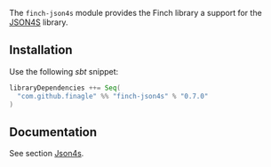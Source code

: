 The `finch-json4s` module provides the Finch library a support for the [JSON4S](http://json4s.org/) library.

Installation
------------
Use the following _sbt_ snippet:

```scala
libraryDependencies ++= Seq(
  "com.github.finagle" %% "finch-json4s" % "0.7.0"
)
```

Documentation
-------------
See section [Json4s](/docs/json.md#json4s).
